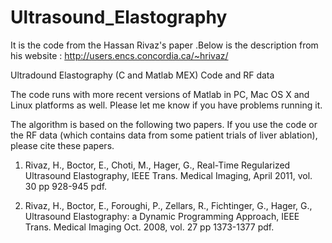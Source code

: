 # Ultrasound_Elastography
It is the  code from the Hassan Rivaz's paper .Below is the description from his website : http://users.encs.concordia.ca/~hrivaz/

Ultradound Elastography (C and Matlab MEX) Code and RF data

The code runs with more recent versions of Matlab in PC, Mac OS X and Linux platforms as well. Please let me know if 
you have problems running it.

The algorithm is based on the following two papers. If you use the code or the RF data (which contains data from some patient trials of liver ablation), please cite these papers.

1. Rivaz, H., Boctor, E., Choti, M., Hager, G., Real-Time Regularized Ultrasound Elastography, IEEE Trans. Medical Imaging, April 2011, vol. 30 pp 928-945 pdf.

2. Rivaz, H., Boctor, E., Foroughi, P., Zellars, R., Fichtinger, G., Hager, G., Ultrasound Elastography: a Dynamic Programming Approach, IEEE Trans. Medical Imaging Oct. 2008, vol. 27 pp 1373-1377 pdf.
